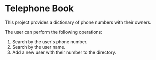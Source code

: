 # Telephone Book
This project provides a dictionary of phone numbers with their owners.  

The user can perform the following operations:
1. Search by the user's phone number.
2. Search by the user name.
3. Add a new user with their number to the directory.
